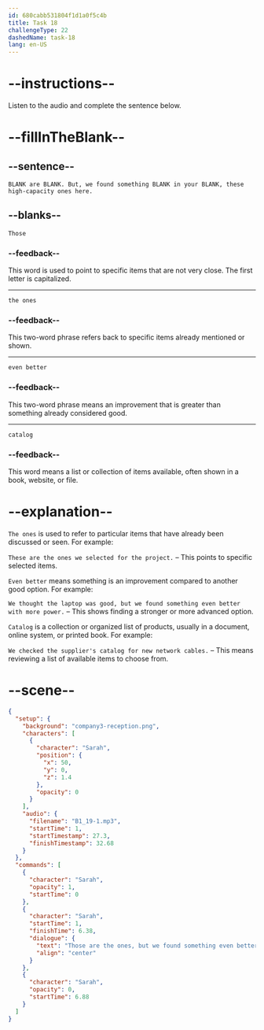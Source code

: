 ```yaml
---
id: 680cabb531804f1d1a0f5c4b
title: Task 18
challengeType: 22
dashedName: task-18
lang: en-US
---
```


<!-- (Audio) Sarah: Those are the ones. But, we found something even better in your catalog, these high-capacity ones here. -->

# --instructions--

Listen to the audio and complete the sentence below.

# --fillInTheBlank--

## --sentence--

`BLANK are BLANK. But, we found something BLANK in your BLANK, these high-capacity ones here.`

## --blanks--

`Those`

### --feedback--

This word is used to point to specific items that are not very close. The first letter is capitalized.

---

`the ones`

### --feedback--

This two-word phrase refers back to specific items already mentioned or shown.

---

`even better`

### --feedback--

This two-word phrase means an improvement that is greater than something already considered good.

---

`catalog`

### --feedback--

This word means a list or collection of items available, often shown in a book, website, or file.

# --explanation--

`The ones` is used to refer to particular items that have already been discussed or seen. For example:

`These are the ones we selected for the project.` – This points to specific selected items.

`Even better` means something is an improvement compared to another good option. For example:

`We thought the laptop was good, but we found something even better with more power.` – This shows finding a stronger or more advanced option.

`Catalog` is a collection or organized list of products, usually in a document, online system, or printed book. For example:

`We checked the supplier's catalog for new network cables.` – This means reviewing a list of available items to choose from.

# --scene--

```json
{
  "setup": {
    "background": "company3-reception.png",
    "characters": [
      {
        "character": "Sarah",
        "position": {
          "x": 50,
          "y": 0,
          "z": 1.4
        },
        "opacity": 0
      }
    ],
    "audio": {
      "filename": "B1_19-1.mp3",
      "startTime": 1,
      "startTimestamp": 27.3,
      "finishTimestamp": 32.68
    }
  },
  "commands": [
    {
      "character": "Sarah",
      "opacity": 1,
      "startTime": 0
    },
    {
      "character": "Sarah",
      "startTime": 1,
      "finishTime": 6.38,
      "dialogue": {
        "text": "Those are the ones, but we found something even better in your catalog, these high-capacity ones here.",
        "align": "center"
      }
    },
    {
      "character": "Sarah",
      "opacity": 0,
      "startTime": 6.88
    }
  ]
}
```
